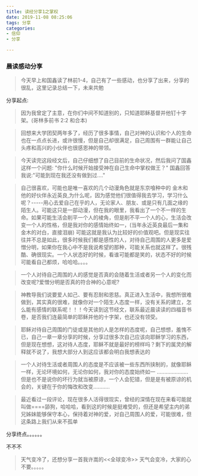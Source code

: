```yaml
---
title: 读经分享1之掌权
date: 2019-11-08 08:25:06
tags: 分享
categories:
- 信仰
- 分享

---
```


### 晨读感动分享

> 今天早上和国鑫读了林前1-4，自己有了一些感动，也分享了出来，分享的很乱，这里记录总结一下，未来共勉

分享起点:

> 因为我曾定了主意，在你们中间不知道别的，只知道耶稣基督并他钉十字架。(哥林多前书 2:2 和合本)

> 回想来大学团契两年多了，经历了很多事情，自己对神的认识和个人的生命也在一点点长进，或许很慢，但是自己却很满足，自己周围有一群能让自己头疼和高兴的小伙伴也很感恩神的带领。

>今天读完这段经文后，自己仔细想了自己目前的生命状况，然后我问了国鑫这样一个问题: "你什么时候开始接受神在自己生命中掌权做王？"
国鑫回答我说:"可能到现在我还没有做到过...."

> 自己很喜欢，可能也是唯一喜欢的几个动漫角色就是东京喰种中的 金木和他的好伙伴永近英良,为什么呢，因为感觉他们很值得我去学习，学习什么呢？-----用心去爱自己在乎的人，无论家人、朋友、或是只有几面之缘的陌生人。可能这只是一部动漫，但在我的眼里，我看出了一个不一样的生命。如果可能生活会削平一个人的棱角，但是削不平一个人的心，生活会改变一个人的性格，但是我对你的感情始终如一，(当年永近英良最后一集和金木的对白，直接泪崩) 可能这就是我认为比较好的价值观吧。但是现实往往并不总是如此，很多时候我们都是感性的人，对待自己周围的人更多是爱憎分明，如果你在我心中不是我说希望的那种，可能关系也就这样了。很残酷、确很现实。一个人状态好的时候，看谁可能都是笑的，状态不好的时候可能看自己都烦，哈哈哈。。。。

> 一个人对待自己周围的人的感觉是否真的会随着生活或者另一个人的变化而改变呢?爱憎分明是否真的符合神的心意呢?

> 神教导我们说要爱人如己、要有忍耐和恩慈。真正进入生活中，我想所很难做到，其实真的很难，就像你对一个陌生人态度一样，没有关系的建立，怎么能有感情的联系呢！！！今天读到这节经文，联系最近晨读读的四福音书卷，是否我们连最简单的耶稣并他的十字架，也还没有领受。

> 耶稣对待自己周围的门徒或是其他的人是怎样的态度呢，自己想想，羞愧不已，自己一章一章分享的时候，分享过很多次自己应该向耶稣学习的东西，但是现在想想，这对待人态度，耶稣不就是最好的榜样吗？剩下的属灵的解释就不说了，我想大部分人到这应该都会明白我想表达的

> 一个人对待生活或者周围人的态度是不应该被一些东西所挟制的，就像耶稣一样，无论环境如何，无论你如何，我对你的态度始终如一 .....................但是也不是说你的坏行为就当被原谅，一个人会犯错，但是是有被原谅的机会的，关键在于你的悔改和改变...........

> 最近看过一段评论，现在很多人活得很现实，曾经的深情在现在来看可能就叫做====舔狗，哈哈哈，看到这的时候是挺难受的，但还是希望主内的弟兄姊妹能够保守本心，保持着对神的爱，对自己周围人的爱，可能很难，但这条路上我们从来不孤单

分享终点。。。。。。

不不不

> 天气变冷了，还想分享一首我许嵩的<<全球变冷>>
天气会变冷，大家的心不要。。。。。
